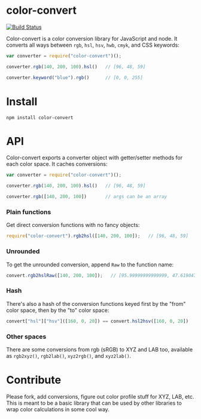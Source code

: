# color-convert

[![Build Status](https://travis-ci.org/harthur/color-convert.svg?branch=master)](https://travis-ci.org/harthur/color-convert)

Color-convert is a color conversion library for JavaScript and node. It converts all ways between `rgb`, `hsl`, `hsv`, `hwb`, `cmyk`, and CSS keywords:

```js
var converter = require("color-convert")();

converter.rgb(140, 200, 100).hsl()   // [96, 48, 59]

converter.keyword("blue").rgb()      // [0, 0, 255]
```

# Install

```console
npm install color-convert
```

# API

Color-convert exports a converter object with getter/setter methods for each color space. It caches conversions:

```js
var converter = require("color-convert")();

converter.rgb(140, 200, 100).hsl()   // [96, 48, 59]

converter.rgb([140, 200, 100])       // args can be an array
```

### Plain functions
Get direct conversion functions with no fancy objects:

```js
require("color-convert").rgb2hsl([140, 200, 100]);   // [96, 48, 59]
```

### Unrounded
To get the unrounded conversion, append `Raw` to the function name:

```js
convert.rgb2hslRaw([140, 200, 100]);   // [95.99999999999999, 47.619047619047606, 58.82352941176471]
```

### Hash
There's also a hash of the conversion functions keyed first by the "from" color space, then by the "to" color space:

```js
convert["hsl"]["hsv"]([160, 0, 20]) == convert.hsl2hsv([160, 0, 20])
```

### Other spaces

There are some conversions from rgb (sRGB) to XYZ and LAB too, available as `rgb2xyz()`, `rgb2lab()`, `xyz2rgb()`, and `xyz2lab()`.

# Contribute

Please fork, add conversions, figure out color profile stuff for XYZ, LAB, etc. This is meant to be a basic library that can be used by other libraries to wrap color calculations in some cool way.

